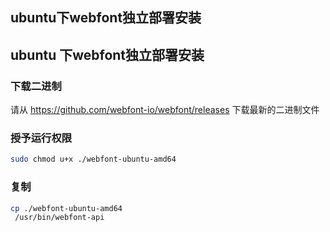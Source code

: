 ## ubuntu下webfont独立部署安装

## ubuntu 下webfont独立部署安装

### 下载二进制
请从 https://github.com/webfont-io/webfont/releases 下载最新的二进制文件


### 授予运行权限
```sh
sudo chmod u+x ./webfont-ubuntu-amd64
```

### 复制
```sh
cp ./webfont-ubuntu-amd64
 /usr/bin/webfont-api
```



